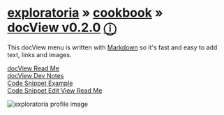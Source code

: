 [exploratoria]( http://exploratoria.github.io/ ) &raquo;  [cookbook]( http://exploratoria.github.io/cookbook/ ) &raquo;  
[docView v0.2.0]( doc-view-v-0-2-0.html ) [&#x24D8;]( https://github.com/exploratoria/exploratoria.github.io/tree/master/cookbook/doc-view )
===
 
This docView menu is written with [Markdown]( https://en.wikipedia.org/wiki/Markdown ) so it's fast and easy to add text, links and images.

[docView Read Me]( #../../readme.md )  
[docView Dev Notes]( #../../dev-notes.md )  
[Code Snippet Example]( #../../code-snippet-example.md)  
[Code Snippet Edit View Read Me]( #../../../code-snippet-edit-view/readme.md )  

![exploratoria profile image]( http://exploratoria.github.io/cookbook/images/exploratoria-profile.jpg )

